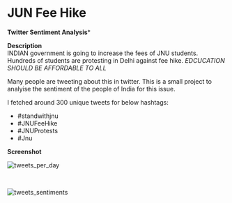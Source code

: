 # JUN Fee Hike </br>

**Twitter Sentiment Analysis*** </br>

**Description**</br>
INDIAN government is going to increase the fees of JNU students. Hundreds of students are protesting in Delhi against fee hike.
*EDCUCATION SHOULD BE AFFORDABLE TO ALL* </br>

Many people are tweeting about this in twitter. This is a small project to analyise the sentiment of the people of India for this issue.

I fetched around 300 unique tweets for below hashtags:

* #standwithjnu
* #JNUFeeHike
* #JNUProtests
* #Jnu

**Screenshot**

![tweets_per_day](https://user-images.githubusercontent.com/8282374/69496607-fcd9d000-0ef9-11ea-9847-e06b6d0cd85e.png)

</br>

![tweets_sentiments](https://user-images.githubusercontent.com/8282374/69496608-fea39380-0ef9-11ea-8000-b067425d3c2f.png)
